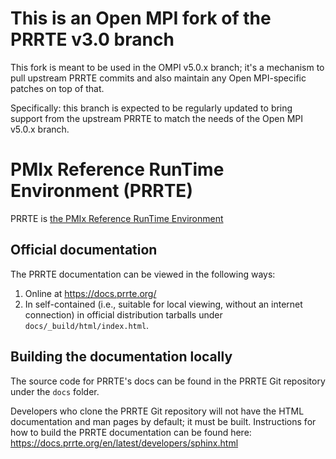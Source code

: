 # This is an Open MPI fork of the PRRTE v3.0 branch

This fork is meant to be used in the OMPI v5.0.x branch; it's a
mechanism to pull upstream PRRTE commits and also maintain any Open
MPI-specific patches on top of that.

Specifically: this branch is expected to be regularly updated to bring
support from the upstream PRRTE to match the needs of the Open MPI
v5.0.x branch.

# PMIx Reference RunTime Environment (PRRTE)

PRRTE is [the PMIx Reference RunTime
Environment](https://github.com/openpmix/prrte)

## Official documentation

The PRRTE documentation can be viewed in the following ways:

1. Online at https://docs.prrte.org/
1. In self-contained (i.e., suitable for local viewing, without an
   internet connection) in official distribution tarballs under
   `docs/_build/html/index.html`.

## Building the documentation locally

The source code for PRRTE's docs can be found in the PRRTE Git
repository under the `docs` folder.

Developers who clone the PRRTE Git repository will not have the
HTML documentation and man pages by default; it must be built.
Instructions for how to build the PRRTE documentation can be found
here:
https://docs.prrte.org/en/latest/developers/sphinx.html
